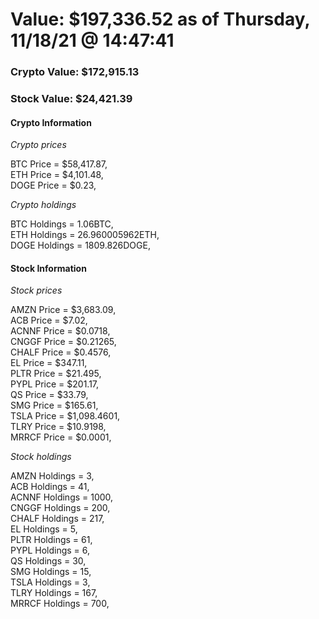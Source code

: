 # Value: $197,336.52 as of Thursday, 11/18/21 @ 14:47:41 

### Crypto Value: $172,915.13

### Stock Value: $24,421.39

#### Crypto Information 
*Crypto prices* 

BTC Price = $58,417.87,  
ETH Price = $4,101.48,  
DOGE Price = $0.23,  


*Crypto holdings* 

BTC Holdings = 1.06BTC,  
ETH Holdings = 26.960005962ETH,  
DOGE Holdings = 1809.826DOGE,  


#### Stock Information 

*Stock prices* 

AMZN Price = $3,683.09,  
ACB Price = $7.02,  
ACNNF Price = $0.0718,  
CNGGF Price = $0.21265,  
CHALF Price = $0.4576,  
EL Price = $347.11,  
PLTR Price = $21.495,  
PYPL Price = $201.17,  
QS Price = $33.79,  
SMG Price = $165.61,  
TSLA Price = $1,098.4601,  
TLRY Price = $10.9198,  
MRRCF Price = $0.0001,  


*Stock holdings* 

AMZN Holdings = 3,  
ACB Holdings = 41,  
ACNNF Holdings = 1000,  
CNGGF Holdings = 200,  
CHALF Holdings = 217,  
EL Holdings = 5,  
PLTR Holdings = 61,  
PYPL Holdings = 6,  
QS Holdings = 30,  
SMG Holdings = 15,  
TSLA Holdings = 3,  
TLRY Holdings = 167,  
MRRCF Holdings = 700,  


